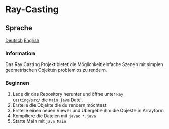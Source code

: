 # Ray-Casting
## Sprache
[Deutsch](README.de.md) [English](README.md)
### Information
Das Ray Casting Projekt bietet die Möglichkeit einfache Szenen mit simplen geometrischen Objekten problemlos zu rendern.
### Beginnen
1. Lade dir das Repository herunter und öffne unter <code>Ray Casting/src/</code> die <code>Main.java</code> Datei.
2. Erstelle die Objekte die du rendern möchtest
3. Erstelle einen neuen Viewer und Übergebe ihm die Objekte in Arrayform
4. Kompiliere die Dateien mit <code>javac *.java</code>
5. Starte Main mit <code>java Main</code>
